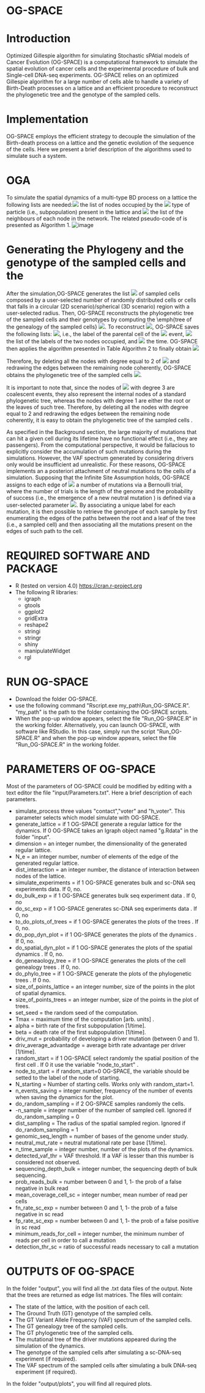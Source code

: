 # OG-SPACE
# Introduction 
Optimized Gillespie algorithm for simulating  Stochastic sPAtial models of Cancer Evolution (OG-SPACE) is a computational framework to simulate the spatial evolution of cancer cells and the experimental procedure of bulk and Single-cell DNA-seq experiments.
OG-SPACE relies on an optimized Gillespie algorithm for a large number of cells able to handle a variety of Birth-Death processes on a lattice and an efficient procedure to reconstruct the phylogenetic tree and the genotype of the sampled cells. 

# Implementation 
OG-SPACE employs the efficient strategy to decouple the simulation of the Birth-death process on a lattice and the genetic evolution of the sequence of the cells.
Here we present a brief description of the algorithms used to simulate such a system.

# OGA
To simulate the spatial dynamics of a multi-type BD process on a lattice the following lists are needed:<img src="https://render.githubusercontent.com/render/math?math=\mathcal{V}_i"> the list of nodes occupied by the <img src="https://render.githubusercontent.com/render/math?math=i^\text{th}"> type of particle (i.e., subpopulation) present in the lattice and <img src="https://render.githubusercontent.com/render/math?math=\mathcal{N}_l"> the list of the neighbours of each node in the network. The related pseudo-code of is presented as Algorithm 1.
![image](https://user-images.githubusercontent.com/43064628/138437810-6328efd2-1eff-48ba-a7ef-802a63458f93.png)


# Generating the Phylogeny and the genotype of the sampled cells and the 

After the simulation,OG-SPACE generates the list <img src="https://render.githubusercontent.com/render/math?math=\mathcal{S}_{n_{\text{fin}}}"> of sampled cells composed by a user-selected number of randomly distributed cells or cells that falls in a circular (2D scenario)/spherical (3D scenario) region with a user-selected radius.
Then, OG-SPACE reconstructs the phylogenetic tree of the sampled cells and their genotypes by computing the \emph{tree of the genealogy of the sampled cells} <img src="https://render.githubusercontent.com/render/math?math=\mathcal{G}=(V,E)">. 
To reconstruct <img src="https://render.githubusercontent.com/render/math?math=\mathcal{G}=(V,E)">, OG-SPACE saves the following lists: <img src="https://render.githubusercontent.com/render/math?math=\mathcal{PA}_m">, i.e.,  the label of the parental cell of the <img src="https://render.githubusercontent.com/render/math?math=m^{\text{th}}">  event,  <img src="https://render.githubusercontent.com/render/math?math=\mathcal{DA}_m"> the list of the labels of the two nodes occupied, and  <img src="https://render.githubusercontent.com/render/math?math=\mathcal{T}_m">  the time.
OG-SPACE then applies the algorithm presented in Table Algorithm 2 to finally obtain <img src="https://render.githubusercontent.com/render/math?math=\mathcal{G}=(V,E)">



Therefore, by deleting all the nodes with degree equal to 2 of <img src="https://render.githubusercontent.com/render/math?math=\mathcal{G}"> and redrawing the edges between the remaining node coherently, OG-SPACE obtains the phylogenetic tree of the sampled cells <img src="https://render.githubusercontent.com/render/math?math=\mathcal{S}_{n_{\text{fin}}}">. 



It is important to note that, since the nodes of <img src="https://render.githubusercontent.com/render/math?math=\mathcal{G}"> with degree 3 are coalescent events,  they also represent the internal nodes of a standard phylogenetic tree, whereas the nodes with degree 1 are either the root or the leaves of such tree. 
Therefore, by deleting all the nodes with degree equal to 2 and redrawing the edges between the remaining node coherently, it is easy to obtain the phylogenetic tree of the sampled cells . 

As specified in the Background section, the large majority of mutations that can hit a given cell during its lifetime have no functional effect (i.e., they are passengers). 
From the computational perspective, it would be fallacious to explicitly consider the accumulation of such mutations during the simulations. 
However, the VAF spectrum generated by considering drivers only would be insufficient ad unrealistic. 
For these reasons, OG-SPACE implements an a posteriori attachment of neutral mutations to the cells of a simulation. 
Supposing that the Infinite Site Assumption holds, OG-SPACE assigns to each edge of <img src="https://render.githubusercontent.com/render/math?math=\mathcal{G}"> a number of mutations via a Bernoulli trial, where the number of trials is the length of the genome and the probability of success (i.e., the emergence of a new neutral mutation ) is defined via
a user-selected parameter <img src="https://render.githubusercontent.com/render/math?math=\mu_\text{neut}">. 
By associating a unique label for each mutation, it is then possible to retrieve the genotype of each sample by first enumerating the edges of the paths between the root and a leaf of the tree (i.e., a sampled cell) and then associating all the mutations present on the edges of such path to the cell.

# REQUIRED  SOFTWARE AND PACKAGE

- R (tested on version 4.0) https://cran.r-project.org
- The following R libraries:
  - igraph
  - gtools
  - ggplot2
  - gridExtra
  - reshape2
  - stringi
  - stringr
  - shiny
  - manipulateWidget
  - rgl

# RUN OG-SPACE
- Download the folder OG-SPACE.
- use the following command "Rscript.exe  my_path\Run_OG-SPACE.R". "my_path" is the path to the folder containing the OG-SPACE scripts.
- When the pop-up window appears, select the file "Run_OG-SPACE.R" in the working folder.
Alternatively, you can launch OG-SPACE, with software like RStudio. In this case, simply run the script "Run_OG-SPACE.R" and when the pop-up window appears, select the file "Run_OG-SPACE.R" in the working folder.
 
# PARAMETERS OF OG-SPACE
Most of the parameters of OG-SPACE could be modified by editing with a text editor the file "input/Parameters.txt". Here a brief description of each parameters.
- simulate_process            three values "contact","voter" and "h_voter". This parameter selects which model simulate with OG-SPACE.
- generate_lattice = if 1 OG-SPACE generate a regular lattice for the dynamics. If 0 OG-SPACE takes an Igraph object named "g.Rdata" in the folder "input".
- dimension = an integer number, the dimensionality of the generated regular lattice.
- N_e  			   =  an integer number, number of elements of the edge of the generated regular lattice.
- dist_interaction = an integer number, the distance of interaction between nodes of the lattice.
- simulate_experiments       = if 1 OG-SPACE generates bulk and sc-DNA seq experiments data. If 0, no. 
- do_bulk_exp		     = if 1 OG-SPACE generates  bulk seq experiment data . If 0,  no
- do_sc_exp		     = if 1 OG-SPACE generates sc-DNA seq experiments data . If 0, no
- to_do_plots_of_trees         = if 1 OG-SPACE generates the plots of the trees . If 0, no. 
- do_pop_dyn_plot              = if 1 OG-SPACE generates the plots of the dynamics . If 0, no. 
- do_spatial_dyn_plot         = if 1 OG-SPACE generates the plots of the spatial dynamics . If 0, no.  
- do_geneaology_tree           = if 1 OG-SPACE generates the plots of the cell genealogy trees . If 0,  no. 
- do_phylo_tree              =  if 1 OG-SPACE generate the plots of the phylogenetic trees . If 0  no. 
- size_of_points_lattice       = an integer number, size of the points in the plot of spatial dynamics.
- size_of_points_trees         = an integer number, size of the points in the plot of trees.
- set_seed                    = the random seed of the computation.
- Tmax  = maximum time of the computation [arb. units] . 
- alpha  = birth rate of the first subpopulation [1/time].
- beta     = death rate of the first subpopulation [1/time].
- driv_mut      =   probability of developing a driver mutation (between 0 and 1).
- driv_average_advantadge = average birth rate advantage per driver [1/time].
- random_start               = if 1 OG-SPACE select randomly the spatial position of the first cell . If 0 it use the variable "node_to_start" .
- node_to_start              = if  random_start=0 OG-SPACE, the variable should be setted to the label of the node of starting.
- N_starting                 = Number of starting cells.  Works only with  random_start=1.
- n_events_saving             = integer number, frequency of the number of events when saving the dynamics for the plot.
- do_random_sampling           = if 2 OG-SPACE samples randomly the cells.
- -n_sample		    = integer number of the number of sampled cell. Ignored if do_random_sampling  = 0
- dist_sampling                = The radius of the spatial sampled region. Ignored if do_random_sampling  = 1
- genomic_seq_length          = number of bases of the genome under study.
- neutral_mut_rate            = neutral mutational rate per base [1/time].
- n_time_sample               = integer number, number of the plots of the dynamics.
- detected_vaf_thr 	    = VAF threshold. If a VAF is lesser than this number is considered not observed.
- sequencing_depth_bulk        = integer number, the sequencing depth of bulk sequencing.
- prob_reads_bulk		    = number between 0 and 1, 1- the prob of a false negative in bulk read
- mean_coverage_cell_sc      = integer number, mean number of read per cells
- fn_rate_sc_exp               = number between 0 and 1, 1- the prob of a false negative in sc read
- fp_rate_sc_exp              = number between 0 and 1, 1- the prob of a false positive in sc read
- minimum_reads_for_cell      = integer number, the minimum number of reads per cell in order to call a mutation
- detection_thr_sc             = ratio of successful reads necessary to call  a mutation

# OUTPUTS OF OG-SPACE

In the folder "output", you will find all the .txt data files of the output. Note that the trees are returned as edge list matrices.
The files will contain:
- The state of the lattice, with the position of each cell.
- The Ground Truth (GT) genotype of the sampled cells.
- The  GT  Variant Allele Frequency (VAF) spectrum of the sampled cells.
- The GT genealogy tree  of the sampled cells.
- The GT phylogenetic  tree  of the sampled cells.
- The mutational tree of the driver mutations appeared during the simulation of the dynamics.
-  The  genotype of the sampled cells after simulating a sc-DNA-seq experiment (if required).
- The VAF spectrum of the sampled cells after simulating a  bulk DNA-seq experiment (if required).
      
In the folder "output/plots", you will find all required plots.



